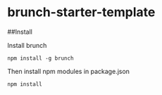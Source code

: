 # brunch-starter-template

##Install

Install brunch

`npm install -g brunch`

Then install npm modules in package.json

`npm install`
